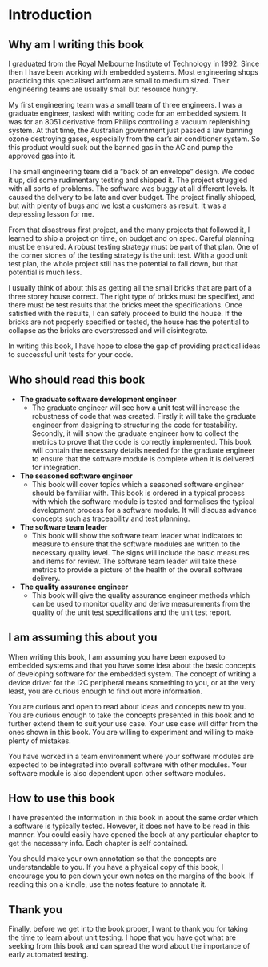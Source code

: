 # Introduction

## Why am I writing this book

I graduated from the Royal Melbourne Institute of Technology in 1992. Since then I have been working with embedded systems. Most engineering shops practicing this specialised artform are small to medium sized. Their engineering teams are usually small but resource hungry.

My first engineering team was a small team of three engineers. I was a graduate engineer, tasked with writing code for an embedded system. It was for an 8051 derivative from Philips controlling a vacuum replenishing system. At that time, the Australian government just passed a law banning ozone destroying gases, especially from the car’s air conditioner system. So this product would suck out the banned gas in the AC and pump the approved gas into it.

The small engineering team did a “back of an envelope” design. We coded it up, did some rudimentary testing and shipped it. The project struggled with all sorts of problems. The software was buggy at all different levels. It caused the delivery to be late and over budget. The project finally shipped, but with plenty of bugs and we lost a customers as result. It was a depressing lesson for me.

From that disastrous first project, and the many projects that followed it, I learned to ship a project on time, on budget and on spec. Careful planning must be ensured. A robust testing strategy must be part of that plan. One of the corner stones of the testing strategy is the unit test. With a good unit test plan, the whole project still has the potential to fall down, but that potential is much less.

I usually think of about this as getting all the small bricks that are part of a three storey house correct. The right type of bricks must be specified, and there must be test results that the bricks meet the specifications. Once satisfied with the results, I can safely proceed to build the house. If the bricks are not properly specified or tested, the house has the potential to collapse as the bricks are overstressed and will disintegrate.

In writing this book, I have hope to close the gap of providing practical ideas to successful unit tests for your code.  

## Who should read this book

* **The graduate software development engineer**
    - The graduate engineer will see how a unit test will increase the robustness of code that was created. Firstly it will take the graduate engineer from designing to structuring the code for testability. Secondly, it will show the graduate engineer how to collect the metrics to prove that the code is correctly implemented. This book will contain the necessary details needed for the graduate engineer to ensure that the software module is complete when it is delivered for integration.
* **The seasoned software engineer**
    - This book will cover topics which a seasoned software engineer should be familiar with. This book is ordered in a typical process with which the software module is tested and formalises the typical development process for a software module. It will discuss advance concepts such as traceability and test planning. 
* **The software team leader**
    - This book will show the software team leader what indicators to measure to ensure that the software modules are written to the necessary quality level. The signs will include the basic measures and items for review. The software team leader will take these metrics to provide a picture of the health of the overall software delivery. 
* **The quality assurance engineer**
    - This book will give the quality assurance engineer methods which can be used to monitor quality and derive measurements from the quality of the unit test specifications and the unit test report.

## I am assuming this about you

When writing this book, I am assuming you have been exposed to embedded systems and that you have some idea about the basic concepts of developing software for the embedded system. The concept of writing a device driver for the I2C peripheral means something to you, or at the very least, you are curious enough to find out more information.

You are curious and open to read about ideas and concepts new to you. You are curious enough to take the concepts presented in this book and to further extend them to suit your use case. Your use case will differ from the ones shown in this book. You are willing to experiment and willing to make plenty of mistakes.

You have worked in a team environment where your software modules are expected to be integrated into overall software with other modules. Your software module is also dependent upon other software modules.

## How to use this book

I have presented the information in this book in about the same order which a software is typically tested. However, it does not have to be read in this manner. You could easily have opened the book at any particular chapter to get the necessary info. Each chapter is self contained.

You should make your own annotation so that the concepts are understandable to you. If you have a physical copy of this book, I encourage you to pen down your own notes on the margins of the book. If reading this on a kindle, use the notes feature to annotate it. 

## Thank you

Finally, before we get into the book proper, I want to thank you for taking the time to learn about unit testing. I hope that you have got what are seeking from this book and can spread the word about the importance of early automated testing. 
